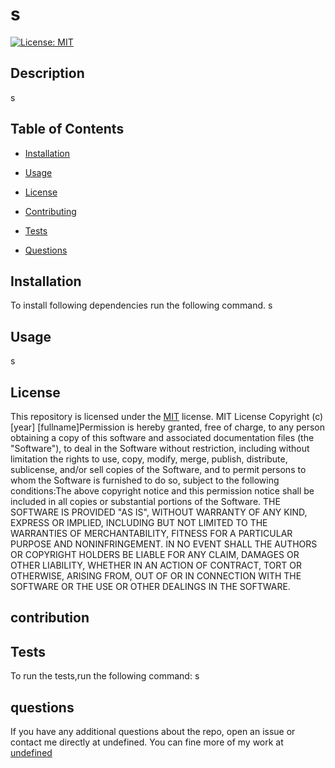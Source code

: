 
  # s 
  [![License: MIT](https://img.shields.io/badge/License-MIT-yellow.svg)](https://opensource.org/licenses/MIT)
  
  
  ## Description
  s
  
  ## Table of Contents
  * [Installation](#installation)

  * [Usage](#usage)

  * [License](#license)

  * [Contributing](#contributing)

  * [Tests](#tests)

  * [Questions](#questions)


  ## Installation
  To install following dependencies run the following command.
    s

  ## Usage
  s
  
  ## License 
  
This repository is licensed under the [MIT](https://opensource.org/licenses/MIT) license.
    MIT License Copyright (c) [year] [fullname]Permission is hereby granted, free of charge, to any person obtaining a copy of this software and associated documentation files (the "Software"), to deal in the Software without restriction, including without limitation the rights to use, copy, modify, merge, publish, distribute, sublicense, and/or sell copies of the Software, and to permit persons to whom the Software is furnished to do so, subject to the following conditions:The above copyright notice and this permission notice shall be included in all copies or substantial portions of the Software. THE SOFTWARE IS PROVIDED "AS IS", WITHOUT WARRANTY OF ANY KIND, EXPRESS OR IMPLIED, INCLUDING BUT NOT LIMITED TO THE WARRANTIES OF MERCHANTABILITY, FITNESS FOR A PARTICULAR PURPOSE AND NONINFRINGEMENT. IN NO EVENT SHALL THE AUTHORS OR COPYRIGHT HOLDERS BE LIABLE FOR ANY CLAIM, DAMAGES OR OTHER LIABILITY, WHETHER IN AN ACTION OF CONTRACT, TORT OR OTHERWISE, ARISING FROM, OUT OF OR IN CONNECTION WITH THE SOFTWARE OR THE USE OR OTHER DEALINGS IN THE SOFTWARE.
    
  
  ## contribution
  
  
  ## Tests
  To run the tests,run the following command:
    s
  
  ## questions
  
  If you have any additional questions about the repo, open an issue or contact me directly at undefined.
  You can fine more of my work at [undefined](https://github.com/undefined)
  
  

 
